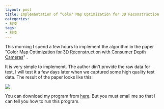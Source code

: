```yaml
---
layout: post
title: Implemantation of “Color Map Optimization for 3D Reconstruction with Consumer Depth Cameras”
categories:
- 科技
tags:
- 科技
---
```

 
This morning I spend a few hours to implement the algorithm in the paper "[Color Map Optimization for 3D Reconstruction with Consumer Depth Cameras](http://vladlen.info/publications/color-map-optimization-for-3d-reconstruction-with-consumer-depth-cameras/)" . 
<!--more-->

It is very simple to implememt. The author din't provide the raw data for test, I will test it a few days later when we captured some high quality test data.  The result of the paper looks like this:

![](http://vladlen.info/wp-content/uploads/2014/04/color-mapping.jpg)

You can download my program from [here](http://hwdong.com/programs/Color_Optimization.exe). But you must email me so that I can tell you how to run this program.

